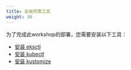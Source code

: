 ```yaml
---
title: 安装所需工具
weight: 30
---
```


为了完成此workshop的部署，您需要安装以下工具： 

- [安装 eksctl](./eksctl/readme)
- [安装 kubectl](./kubectl/readme)
- [安装 kustomize](./kustomize/readme)
